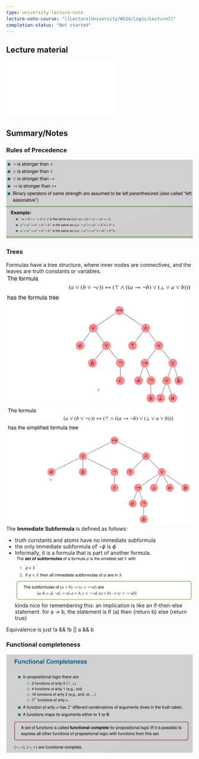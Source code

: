 ```yaml
---
type: university-lecture-note
lecture-note-course: "[[Lecture|University/WS24/Logic/Lecture]]"
completion-status: "Not started"
---
```

## Lecture material
![](_attachments/sat2.pdf)
## Summary/Notes
### Rules of Precedence
![](_attachments/Pasted%20image%2020241021164340.png)
### Trees
 Formulas have a tree structure, where inner nodes are connectives, and the leaves are truth constants or variables. 
 ![500](_attachments/Pasted%20image%2020241021165257.png)
 ![500](_attachments/Pasted%20image%2020241021165346.png)
 The **Immediate Subformula** is defined as follows:
 - truth constants and atoms have no immediate subformula
 - the only immediate subformula of $\neg \phi$ is $\phi$
 - Informally, it is a formula that is part of another formula.
 ![](_attachments/Pasted%20image%2020241021165600.png)
 kinda nice for remembering this: an implication is like an if-then-else statement.
 for a -> b, the statement is
 if (a) then {return b} else {return true}

Equivalence is just !a && !b || a && b 
### Functional completeness
![](_attachments/Pasted%20image%2020241021170739.png)
